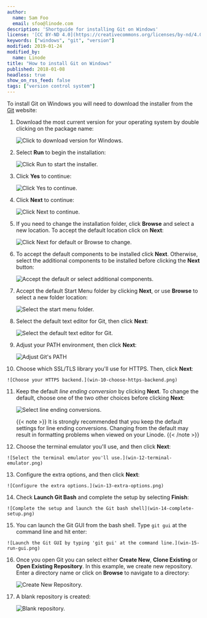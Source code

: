 ```yaml
---
author:
  name: Sam Foo
  email: sfoo@linode.com
description: 'Shortguide for installing Git on Windows'
license: '[CC BY-ND 4.0](https://creativecommons.org/licenses/by-nd/4.0)'
keywords: ["windows", "git", "version"]
modified: 2019-01-24
modified_by:
  name: Linode
title: "How to install Git on Windows"
published: 2018-01-08
headless: true
show_on_rss_feed: false
tags: ["version control system"]
---
```


To install Git on Windows you will need to download the installer from the [Git](http://git-scm.com/downloads) website:

1. Download the most current version for your operating system by double clicking on the package name:

    ![Click to download version for Windows.](win-01-download-git.png)

2.  Select **Run** to begin the installation:

    ![Click Run to start the installer.](win-02-save-git.png)

3.  Click **Yes** to continue:

    ![Click Yes to continue.](win-03-run-git.png)

4.  Click **Next** to continue:

    ![Click Next to continue.](win-04-agree-license.png)

5.  If you need to change the installation folder, click **Browse** and select a new location. To accept the default location click on **Next**:

    ![Click Next for default or Browse to change.](win-05-select-folder.png)

6.  To accept the default components to be installed click **Next**. Otherwise, select the additional components to be installed before clicking the **Next** button:

    ![Accept the default or select additional components.](win-06-select-components.png)

7.  Accept the default Start Menu folder by clicking **Next**, or use **Browse** to select a new folder location:

    ![Select the start menu folder.](win-07-shortcut-folder.png)

8.  Select the default text editor for Git, then click **Next**:

    ![Select the default text editor for Git.](win-08-default-text-editor.png)

9.  Adjust your PATH environment, then click **Next**:

    ![Adjust Git's PATH](win-09-adjust-your-path.png)

10.  Choose which SSL/TLS library you'll use for HTTPS. Then, click **Next**:

    ![Choose your HTTPS backend.](win-10-choose-https-backend.png)

11. Keep the default *line ending conversion* by clicking **Next**. To change the default, choose one of the two other choices before clicking **Next**:

    ![Select line ending conversions.](win-11-configure-line-endings.png)

     {{< note >}}
It is strongly recommended that you keep the default settings for line ending conversions. Changing from the default may result in formatting problems when viewed on your Linode.
{{< /note >}}

12.  Choose the terminal emulator you'll use, and then click **Next**:

    ![Select the terminal emulator you'll use.](win-12-terminal-emulator.png)

13.  Configure the extra options, and then click **Next**:

    ![Configure the extra options.](win-13-extra-options.png)

14.  Check **Launch Git Bash** and complete the setup by selecting **Finish**:

    ![Complete the setup and launch the Git bash shell](win-14-complete-setup.png)

15.  You can launch the Git GUI from the bash shell. Type `git gui` at the command line and hit enter:

    ![Launch the Git GUI by typing 'git gui' at the command line.](win-15-run-gui.png)

16. Once you open Git you can select either **Create New**, **Clone Existing** or **Open Existing Repository**. In this example, we create new repository. Enter a directory name or click on **Browse** to navigate to a directory:

    ![Create New Repository.](win-16-create-new-project.png)

17. A blank repository is created:

    ![Blank repository.](win-17-new-project.png)
